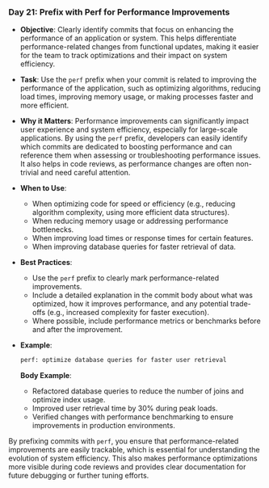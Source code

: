 ### **Day 21: Prefix with Perf for Performance Improvements**

- **Objective**: Clearly identify commits that focus on enhancing the performance of an application or system. This helps differentiate performance-related changes from functional updates, making it easier for the team to track optimizations and their impact on system efficiency.

- **Task**: Use the `perf` prefix when your commit is related to improving the performance of the application, such as optimizing algorithms, reducing load times, improving memory usage, or making processes faster and more efficient.

- **Why it Matters**: Performance improvements can significantly impact user experience and system efficiency, especially for large-scale applications. By using the `perf` prefix, developers can easily identify which commits are dedicated to boosting performance and can reference them when assessing or troubleshooting performance issues. It also helps in code reviews, as performance changes are often non-trivial and need careful attention.

- **When to Use**:
  - When optimizing code for speed or efficiency (e.g., reducing algorithm complexity, using more efficient data structures).
  - When reducing memory usage or addressing performance bottlenecks.
  - When improving load times or response times for certain features.
  - When improving database queries for faster retrieval of data.

- **Best Practices**:
  - Use the `perf` prefix to clearly mark performance-related improvements.
  - Include a detailed explanation in the commit body about what was optimized, how it improves performance, and any potential trade-offs (e.g., increased complexity for faster execution).
  - Where possible, include performance metrics or benchmarks before and after the improvement.

- **Example**:
  ```bash
  perf: optimize database queries for faster user retrieval
  ```

  **Body Example**:
  - Refactored database queries to reduce the number of joins and optimize index usage.
  - Improved user retrieval time by 30% during peak loads.
  - Verified changes with performance benchmarking to ensure improvements in production environments.

By prefixing commits with `perf`, you ensure that performance-related improvements are easily trackable, which is essential for understanding the evolution of system efficiency. This also makes performance optimizations more visible during code reviews and provides clear documentation for future debugging or further tuning efforts.